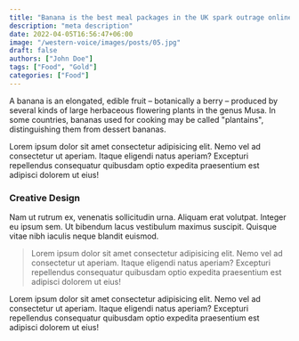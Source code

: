 ```yaml
---
title: "Banana is the best meal packages in the UK spark outrage online"
description: "meta description"
date: 2022-04-05T16:56:47+06:00
image: "/western-voice/images/posts/05.jpg"
draft: false
authors: ["John Doe"]
tags: ["Food", "Gold"]
categories: ["Food"]
---
```


A banana is an elongated, edible fruit – botanically a berry – produced by several kinds of large herbaceous flowering plants in the genus Musa. In some countries, bananas used for cooking may be called "plantains", distinguishing them from dessert bananas.

Lorem ipsum dolor sit amet consectetur adipisicing elit. Nemo vel ad consectetur ut aperiam. Itaque eligendi natus aperiam? Excepturi repellendus consequatur quibusdam optio expedita praesentium est adipisci dolorem ut eius!

### Creative Design

Nam ut rutrum ex, venenatis sollicitudin urna. Aliquam erat volutpat. Integer eu ipsum sem. Ut bibendum lacus vestibulum maximus suscipit. Quisque vitae nibh iaculis neque blandit euismod.

> Lorem ipsum dolor sit amet consectetur adipisicing elit. Nemo vel ad consectetur ut aperiam. Itaque eligendi natus aperiam? Excepturi repellendus consequatur quibusdam optio expedita praesentium est adipisci dolorem ut eius!

Lorem ipsum dolor sit amet consectetur adipisicing elit. Nemo vel ad consectetur ut aperiam. Itaque eligendi natus aperiam? Excepturi repellendus consequatur quibusdam optio expedita praesentium est adipisci dolorem ut eius!
